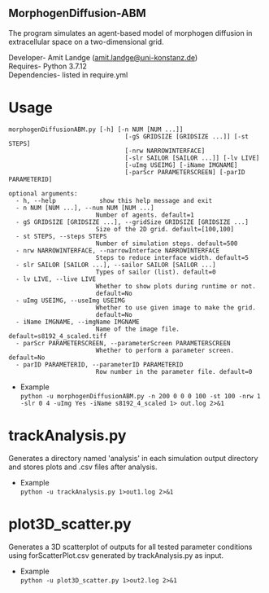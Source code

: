 ## MorphogenDiffusion-ABM

The program simulates an agent-based model of morphogen diffusion in extracellular space on a two-dimensional grid.

Developer- Amit Landge (amit.landge@uni-konstanz.de)  
Requires- Python 3.7.12  
Dependencies- listed in require.yml  

# Usage
```
morphogenDiffusionABM.py [-h] [-n NUM [NUM ...]]
                                [-gS GRIDSIZE [GRIDSIZE ...]] [-st STEPS]
                                [-nrw NARROWINTERFACE]
                                [-slr SAILOR [SAILOR ...]] [-lv LIVE]
                                [-uImg USEIMG] [-iName IMGNAME]
                                [-parScr PARAMETERSCREEN] [-parID PARAMETERID]
```
```
optional arguments:
  - h, --help            show this help message and exit
  - n NUM [NUM ...], --num NUM [NUM ...]
                        Number of agents. default=1
  - gS GRIDSIZE [GRIDSIZE ...], --gridSize GRIDSIZE [GRIDSIZE ...]
                        Size of the 2D grid. default=[100,100]
  - st STEPS, --steps STEPS
                        Number of simulation steps. default=500
  - nrw NARROWINTERFACE, --narrowInterface NARROWINTERFACE
                        Steps to reduce interface width. default=5
  - slr SAILOR [SAILOR ...], --sailor SAILOR [SAILOR ...]
                        Types of sailor (list). default=0
  - lv LIVE, --live LIVE
                        Whether to show plots during runtime or not.
                        default=No
  - uImg USEIMG, --useImg USEIMG
                        Whether to use given image to make the grid.
                        default=No
  - iName IMGNAME, --imgName IMGNAME
                        Name of the image file. default=s8192_4_scaled.tiff
  - parScr PARAMETERSCREEN, --parameterScreen PARAMETERSCREEN
                        Whether to perform a parameter screen. default=No
  - parID PARAMETERID, --parameterID PARAMETERID
                        Row number in the parameter file. default=0
```

- Example  
```python -u morphogenDiffusionABM.py -n 200 0 0 0 100 -st 100 -nrw 1 -slr 0 4 -uImg Yes -iName s8192_4_scaled 1> out.log 2>&1```

# trackAnalysis.py
Generates a directory named 'analysis' in each simulation output directory and stores plots and .csv files after analysis.

- Example  
```python -u trackAnalysis.py 1>out1.log 2>&1```

# plot3D_scatter.py
Generates a 3D scatterplot of outputs for all tested parameter conditions using forScatterPlot.csv generated by trackAnalysis.py as input.

- Example  
```python -u plot3D_scatter.py 1>out2.log 2>&1```
